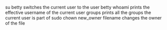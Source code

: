 su betty switches the current user to the user betty
whoami prints the effective username of the current user
 groups prints all the groups the current user is part of
sudo chown new_owner filename changes the owner of the file
